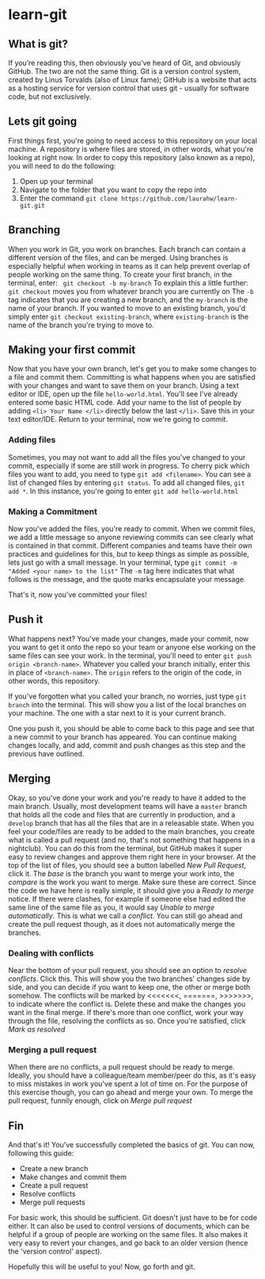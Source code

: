# learn-git
## What is git?
If you’re reading this, then obviously you’ve heard of Git, and obviously GitHub. The two are not the same thing. Git is a version control system, created by Linus Torvalds (also of Linux fame); GitHub is a website that acts as a hosting service for version control that uses git - usually for software code, but not exclusively. 

## Lets git going
First things first, you're going to need access to this repository on your local machine. A repository is where files are stored, in other words, what you're looking at right now. 
In order to copy this repository (also known as a repo), you will need to do the following:
1. Open up your terminal
2. Navigate to the folder that you want to copy the repo into
3. Enter the command `git clone https://github.com/laurahw/learn-git.git`

## Branching
When you work in Git, you work on branches. Each branch can contain a different version of the files, and can be merged. Using branches is especially helpful when working in teams as it can help prevent overlap of people working on the same thing. 
To create your first branch, in the terminal, enter:
` git checkout -b my-branch`
To explain this a little further:
`git checkout` moves you from whatever branch you are currently on
The `-b` tag indicates that you are creating a new branch, and the `my-branch` is the name of your branch.
If you wanted to move to an existing branch, you'd simply enter `git checkout existing-branch`, where `existing-branch` is the name of the branch you're trying to move to. 

## Making your first commit
Now that you have your own branch, let's get you to make some changes to a file and commit them. Committing is what happens when you are satisfied with your changes and want to save them on your branch. 
Using a text editor or IDE, open up the file `hello-world.html`.
You'll see I've already entered some basic HTML code. 
Add your name to the list of people by adding `<li> Your Name </li>` directly below the last `</li>`.
Save this in your text editor/IDE.
Return to your terminal, now we're going to commit. 
### Adding files
Sometimes, you may not want to add all the files you've changed to your commit, especially if some are still work in progress. 
To cherry pick which files you want to add, you need to type `git add <filename>`.
You can see a list of changed files by entering `git status`.
To add all changed files, `git add *`.
In this instance, you're going to enter `git add hello-world.html`

### Making a Commitment
Now you've added the files, you're ready to commit. 
When we commit files, we add a little message so anyone reviewing commits can see clearly what is contained in that commit. 
Different companies and teams have their own practices and guidelines for this, but to keep things as simple as possible, lets just go with a small message. 
In your terminal, type `git commit -m "Added <your name> to the list"`
The `-m` tag here indicates that what follows is the message, and the quote marks encapsulate your message. 

That's it, now you've committed your files!

## Push it
What happens next? You've made your changes, made your commit, now you want to get it onto the repo so your team or anyone else working on the same files can see your work. 
In the terminal, you'll need to enter `git push origin <branch-name>`. Whatever you called your branch initially, enter this in place of `<branch-name>`. The `origin` refers to the origin of the code, in other words, this repository. 

If you've forgotten what you called your branch, no worries, just type `git branch` into the terminal. This will show you a list of the local branches on your machine. The one with a star next to it is your current branch. 

One you push it, you should be able to come back to this page and see that a new commit to your branch has appeared.
You can continue making changes locally, and add, commit and push changes as this step and the previous have outlined. 

## Merging
Okay, so you've done your work and you're ready to have it added to the main branch. Usually, most development teams will have a `master` branch that holds all the code and files that are currently in production, and a `develop` branch that has all the files that are in a releasable state. 
When you feel your code/files are ready to be added to the main branches, you create what is called a pull request (and no, that's not something that happens in a nightclub).
You can do this from the terminal, but GitHub makes it super easy to review changes and approve them right here in your browser. 
At the top of the list of files, you should see a button labelled *New Pull Request*, click it. 
The *base* is the branch you want to merge your work into, the *compare* is the work you want to merge. Make sure these are correct. 
Since the code we have here is really simple, it should give you a *Ready to merge* notice. 
If there were clashes, for example if someone else had edited the same line of the same file as you, it would say *Unable to merge automatically*. This is what we call a *conflict*.
You can still go ahead and create the pull request though, as it does not automatically merge the branches. 
### Dealing with conflicts
Near the bottom of your pull request, you should see an option to *resolve conflicts*. Click this. 
This will show you the two branches' changes side by side, and you can decide if you want to keep one, the other or merge both somehow. 
The conflicts will be marked by <<<<<<<, =======, >>>>>>>, to indicate where the conflict is.
Delete these and make the changes you want in the final merge.
If there's more than one conflict, work your way through the file, resolving the conflicts as so. 
Once you're satisfied, click *Mark as resolved*
### Merging a pull request
When there are no conflicts, a pull request should be ready to merge.
Ideally, you should have a colleague/team member/peer do this, as it's easy to miss mistakes in work you've spent a lot of time on. 
For the purpose of this exercise though, you can go ahead and merge your own. 
To merge the pull request, funnily enough, click on  *Merge pull request*

## Fin

And that's it! You've successfully completed the basics of git. 
You can now, following this guide: 
- Create a new branch
- Make changes and commit them
- Create a pull request
- Resolve conflicts
- Merge pull requests

For basic work, this should be sufficient. 
Git doesn't just have to be for code either. It can also be used to control versions of documents, which can be helpful if a group of people are working on the same files.
It also makes it very easy to revert your changes, and go back to an older version (hence the 'version control' aspect).

Hopefully this will be useful to you! 
Now, go forth and git. 
